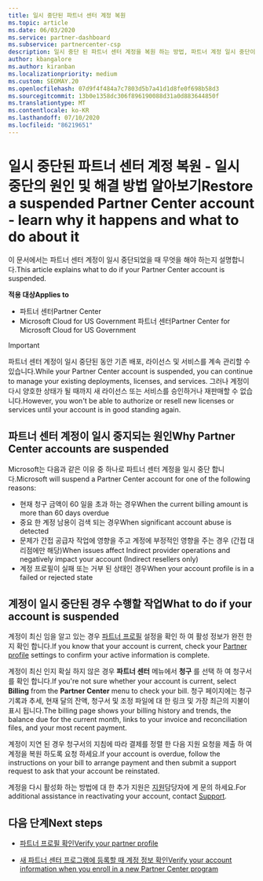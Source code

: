 ```yaml
---
title: 일시 중단된 파트너 센터 계정 복원
ms.topic: article
ms.date: 06/03/2020
ms.service: partner-dashboard
ms.subservice: partnercenter-csp
description: 일시 중단 된 파트너 센터 계정을 복원 하는 방법, 파트너 계정 일시 중단이 발생 하는 이유 및 일시 중단 하는 동안 계정을 사용 하는 방법을 알아봅니다.
author: kbangalore
ms.author: kiranban
ms.localizationpriority: medium
ms.custom: SEOMAY.20
ms.openlocfilehash: 07d9f4f484a7c7803d5b7a41d1d8fe0f698b58d3
ms.sourcegitcommit: 13b0e1358dc306f896190088d31a0d883644850f
ms.translationtype: MT
ms.contentlocale: ko-KR
ms.lasthandoff: 07/10/2020
ms.locfileid: "86219651"
---
```

# <a name="restore-a-suspended-partner-center-account---learn-why-it-happens-and-what-to-do-about-it"></a><span data-ttu-id="77ef8-103">일시 중단된 파트너 센터 계정 복원 - 일시 중단의 원인 및 해결 방법 알아보기</span><span class="sxs-lookup"><span data-stu-id="77ef8-103">Restore a suspended Partner Center account - learn why it happens and what to do about it</span></span>

<span data-ttu-id="77ef8-104">이 문서에서는 파트너 센터 계정이 일시 중단되었을 때 무엇을 해야 하는지 설명합니다.</span><span class="sxs-lookup"><span data-stu-id="77ef8-104">This article explains what to do if your Partner Center account is suspended.</span></span>

<span data-ttu-id="77ef8-105">**적용 대상**</span><span class="sxs-lookup"><span data-stu-id="77ef8-105">**Applies to**</span></span>

-  <span data-ttu-id="77ef8-106">파트너 센터</span><span class="sxs-lookup"><span data-stu-id="77ef8-106">Partner Center</span></span>
-  <span data-ttu-id="77ef8-107">Microsoft Cloud for US Government 파트너 센터</span><span class="sxs-lookup"><span data-stu-id="77ef8-107">Partner Center for Microsoft Cloud for US Government</span></span>


> [!IMPORTANT]  
> <span data-ttu-id="77ef8-108">파트너 센터 계정이 일시 중단된 동안 기존 배포, 라이선스 및 서비스를 계속 관리할 수 있습니다.</span><span class="sxs-lookup"><span data-stu-id="77ef8-108">While your Partner Center account is suspended, you can continue to manage your existing deployments, licenses, and services.</span></span> <span data-ttu-id="77ef8-109">그러나 계정이 다시 양호한 상태가 될 때까지 새 라이선스 또는 서비스를 승인하거나 재판매할 수 없습니다.</span><span class="sxs-lookup"><span data-stu-id="77ef8-109">However, you won't be able to authorize or resell new licenses or services until your account is in good standing again.</span></span>

## <a name="why-partner-center-accounts-are-suspended"></a><span data-ttu-id="77ef8-110">파트너 센터 계정이 일시 중지되는 원인</span><span class="sxs-lookup"><span data-stu-id="77ef8-110">Why Partner Center accounts are suspended</span></span>

<span data-ttu-id="77ef8-111">Microsoft는 다음과 같은 이유 중 하나로 파트너 센터 계정을 일시 중단 합니다.</span><span class="sxs-lookup"><span data-stu-id="77ef8-111">Microsoft will suspend a Partner Center account for one of the following reasons:</span></span>

- <span data-ttu-id="77ef8-112">현재 청구 금액이 60 일을 초과 하는 경우</span><span class="sxs-lookup"><span data-stu-id="77ef8-112">When the current billing amount is more than 60 days overdue</span></span> 
- <span data-ttu-id="77ef8-113">중요 한 계정 남용이 검색 되는 경우</span><span class="sxs-lookup"><span data-stu-id="77ef8-113">When significant account abuse is detected</span></span>
- <span data-ttu-id="77ef8-114">문제가 간접 공급자 작업에 영향을 주고 계정에 부정적인 영향을 주는 경우 (간접 대리점에만 해당)</span><span class="sxs-lookup"><span data-stu-id="77ef8-114">When issues affect Indirect provider operations and negatively impact your account (Indirect resellers only)</span></span>
- <span data-ttu-id="77ef8-115">계정 프로필이 실패 또는 거부 된 상태인 경우</span><span class="sxs-lookup"><span data-stu-id="77ef8-115">When your account profile is in a failed or rejected state</span></span>

## <a name="what-to-do-if-your-account-is-suspended"></a><span data-ttu-id="77ef8-116">계정이 일시 중단된 경우 수행할 작업</span><span class="sxs-lookup"><span data-stu-id="77ef8-116">What to do if your account is suspended</span></span>

<span data-ttu-id="77ef8-117">계정이 최신 임을 알고 있는 경우 [파트너 프로필](https://partner.microsoft.com/pcv/accountsettings/partnerprofile) 설정을 확인 하 여 활성 정보가 완전 한지 확인 합니다.</span><span class="sxs-lookup"><span data-stu-id="77ef8-117">If you know that your account is current, check your [Partner profile](https://partner.microsoft.com/pcv/accountsettings/partnerprofile) settings to confirm your active information is complete.</span></span> 

<span data-ttu-id="77ef8-118">계정이 최신 인지 확실 하지 않은 경우 **파트너 센터** 메뉴에서 **청구** 를 선택 하 여 청구서를 확인 합니다.</span><span class="sxs-lookup"><span data-stu-id="77ef8-118">If you're not sure whether your account is current, select **Billing** from the **Partner Center** menu to check your bill.</span></span> <span data-ttu-id="77ef8-119">청구 페이지에는 청구 기록과 추세, 현재 달의 잔액, 청구서 및 조정 파일에 대 한 링크 및 가장 최근의 지불이 표시 됩니다.</span><span class="sxs-lookup"><span data-stu-id="77ef8-119">The billing page shows your billing history and trends, the balance due for the current month, links to your invoice and reconciliation files, and your most recent payment.</span></span>

<span data-ttu-id="77ef8-120">계정이 지연 된 경우 청구서의 지침에 따라 결제를 정렬 한 다음 지원 요청을 제출 하 여 계정을 복원 하도록 요청 하세요.</span><span class="sxs-lookup"><span data-stu-id="77ef8-120">If your account is overdue, follow the instructions on your bill to arrange payment and then submit a support request to ask that your account be reinstated.</span></span> 

<span data-ttu-id="77ef8-121">계정을 다시 활성화 하는 방법에 대 한 추가 지원은 [지원](https://partner.microsoft.com/dashboard/support/csp/servicerequests/create)담당자에 게 문의 하세요.</span><span class="sxs-lookup"><span data-stu-id="77ef8-121">For additional assistance in reactivating your account, contact [Support](https://partner.microsoft.com/dashboard/support/csp/servicerequests/create).</span></span>

## <a name="next-steps"></a><span data-ttu-id="77ef8-122">다음 단계</span><span class="sxs-lookup"><span data-stu-id="77ef8-122">Next steps</span></span>

- [<span data-ttu-id="77ef8-123">파트너 프로필 확인</span><span class="sxs-lookup"><span data-stu-id="77ef8-123">Verify your partner profile</span></span>](update-your-partner-profile.md)

- [<span data-ttu-id="77ef8-124">새 파트너 센터 프로그램에 등록할 때 계정 정보 확인</span><span class="sxs-lookup"><span data-stu-id="77ef8-124">Verify your account information when you enroll in a new Partner Center program</span></span>](verification-responses.md)
